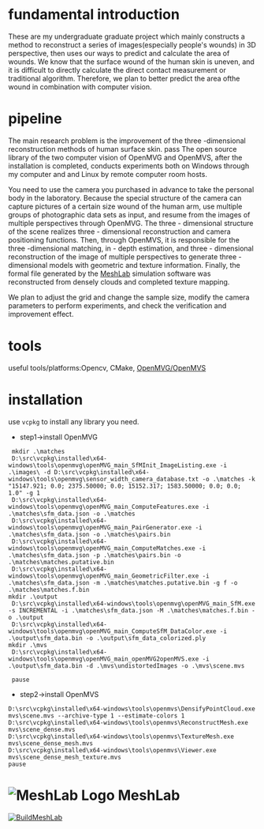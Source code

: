 # fundamental introduction
These are my undergraduate graduate project which mainly constructs a method to reconstruct a series of images(especially people's wounds) in 3D perspective, then uses our ways to predict and calculate the area of wounds. We know that the surface wound of the human skin is uneven, and it is difficult to directly calculate the direct contact measurement or traditional algorithm. Therefore, we plan to better predict the area of ​​the wound in combination with computer vision.
# pipeline
The main research problem is the improvement of the three -dimensional reconstruction methods of human surface skin. pass The open source library of the two computer vision of OpenMVG and OpenMVS, after the installation is completed, conducts experiments both on Windows through my computer and and Linux by remote computer room hosts. 

You need to use the camera you purchased in advance to take the personal body in the laboratory. Because the special structure of the camera can capture pictures of a certain size wound of the human arm, use multiple groups of photographic data sets as input, and resume from the images of multiple perspectives through OpenMVG. The three - dimensional structure of the scene realizes three - dimensional reconstruction and camera positioning functions. Then, through OpenMVS, it is responsible for the three -dimensional matching, in - depth estimation, and three - dimensional reconstruction of the image of multiple perspectives to generate three - dimensional models with geometric and texture information. Finally, the formal file generated by the [MeshLab](https://www.meshlab.net/) simulation software was reconstructed from densely clouds and completed texture mapping. 

We plan to adjust the grid and change the sample size, modify the camera parameters to perform experiments, and check the verification and improvement effect.
# tools
useful tools/platforms:Opencv, CMake, [OpenMVG/OpenMVS](https://github.com/openMVG/openMVG/tree/develop?tab=readme-ov-file#openmvg-open-multiple-view-geometry)
# installation
use `vcpkg` to install any library you need.
* step1->install OpenMVG
```
 mkdir .\matches
 D:\src\vcpkg\installed\x64-windows\tools\openmvg\openMVG_main_SfMInit_ImageListing.exe -i .\images\ -d D:\src\vcpkg\installed\x64-windows\tools\openmvg\sensor_width_camera_database.txt -o .\matches -k "15147.921; 0.0; 2375.50000; 0.0; 15152.317; 1583.50000; 0.0; 0.0; 1.0" -g 1
 D:\src\vcpkg\installed\x64-windows\tools\openmvg\openMVG_main_ComputeFeatures.exe -i .\matches\sfm_data.json -o .\matches
 D:\src\vcpkg\installed\x64-windows\tools\openmvg\openMVG_main_PairGenerator.exe -i .\matches\sfm_data.json -o .\matches\pairs.bin
 D:\src\vcpkg\installed\x64-windows\tools\openmvg\openMVG_main_ComputeMatches.exe -i .\matches\sfm_data.json -p .\matches\pairs.bin -o .\matches\matches.putative.bin
 D:\src\vcpkg\installed\x64-windows\tools\openmvg\openMVG_main_GeometricFilter.exe -i .\matches\sfm_data.json -m .\matches\matches.putative.bin -g f -o .\matches\matches.f.bin
mkdir .\output
 D:\src\vcpkg\installed\x64-windows\tools\openmvg\openMVG_main_SfM.exe -s INCREMENTAL -i .\matches\sfm_data.json -M .\matches\matches.f.bin -o .\output
 D:\src\vcpkg\installed\x64-windows\tools\openmvg\openMVG_main_ComputeSfM_DataColor.exe -i .\output\sfm_data.bin -o .\output\sfm_data_colorized.ply
mkdir .\mvs
 D:\src\vcpkg\installed\x64-windows\tools\openmvg\openMVG_main_openMVG2openMVS.exe -i .\output\sfm_data.bin -d .\mvs\undistortedImages -o .\mvs\scene.mvs

 pause
```
* step2->install OpenMVS
```
D:\src\vcpkg\installed\x64-windows\tools\openmvs\DensifyPointCloud.exe mvs\scene.mvs --archive-type 1 --estimate-colors 1
D:\src\vcpkg\installed\x64-windows\tools\openmvs\ReconstructMesh.exe mvs\scene_dense.mvs
D:\src\vcpkg\installed\x64-windows\tools\openmvs\TextureMesh.exe mvs\scene_dense_mesh.mvs
D:\src\vcpkg\installed\x64-windows\tools\openmvs\Viewer.exe mvs\scene_dense_mesh_texture.mvs
pause
```
# ![MeshLab Logo](src/meshlab/images/eye64.png) MeshLab

[![BuildMeshLab](https://github.com/cnr-isti-vclab/meshlab/actions/workflows/BuildMeshLab.yml/badge.svg)](https://github.com/cnr-isti-vclab/meshlab/actions/workflows/BuildMeshLab.yml)
